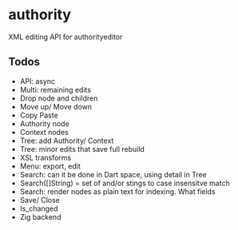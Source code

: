 # authority
XML editing API for authorityeditor

## Todos

- API: async
- Multi: remaining edits
- Drop node and children
- Move up/ Move down
- Copy Paste
- Authority node
- Context nodes
- Tree: add Authority/ Context
- Tree: minor edits that save full rebuild
- XSL transforms
- Menu: export, edit
- Search: can it be done in Dart space, using detail in Tree
- Search([]String) = set of and/or stings to case insensitve match
- Search: render nodes as plain text for indexing. What fields
- Save/ Close
- Is_changed
- Zig backend

 